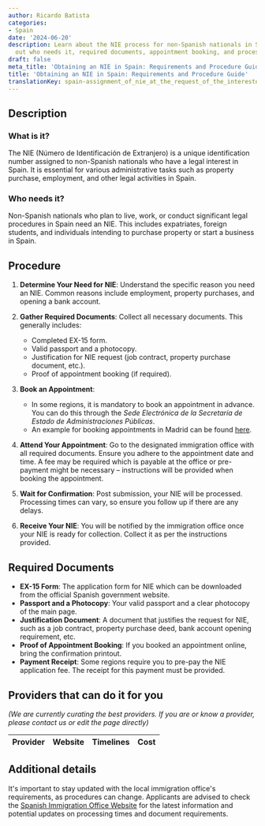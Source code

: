 ```yaml
---
author: Ricardo Batista
categories:
- Spain
date: '2024-06-20'
description: Learn about the NIE process for non-Spanish nationals in Spain. Find
  out who needs it, required documents, appointment booking, and processing times.
draft: false
meta_title: 'Obtaining an NIE in Spain: Requirements and Procedure Guide'
title: 'Obtaining an NIE in Spain: Requirements and Procedure Guide'
translationKey: spain-assignment_of_nie_at_the_request_of_the_interested_party
---
```




## Description
### What is it?
The NIE (Número de Identificación de Extranjero) is a unique identification number assigned to non-Spanish nationals who have a legal interest in Spain. It is essential for various administrative tasks such as property purchase, employment, and other legal activities in Spain.

### Who needs it?
Non-Spanish nationals who plan to live, work, or conduct significant legal procedures in Spain need an NIE. This includes expatriates, foreign students, and individuals intending to purchase property or start a business in Spain.

## Procedure
1. **Determine Your Need for NIE**: Understand the specific reason you need an NIE. Common reasons include employment, property purchases, and opening a bank account.

2. **Gather Required Documents**: Collect all necessary documents. This generally includes:
   - Completed EX-15 form.
   - Valid passport and a photocopy.
   - Justification for NIE request (job contract, property purchase document, etc.).
   - Proof of appointment booking (if required).

3. **Book an Appointment**:
   - In some regions, it is mandatory to book an appointment in advance. You can do this through the *Sede Electrónica de la Secretaría de Estado de Administraciones Públicas*. 
   - An example for booking appointments in Madrid can be found [here](https://sede.administracionespublicas.gob.es/).

4. **Attend Your Appointment**: Go to the designated immigration office with all required documents. Ensure you adhere to the appointment date and time. A fee may be required which is payable at the office or pre-payment might be necessary – instructions will be provided when booking the appointment.

5. **Wait for Confirmation**: Post submission, your NIE will be processed. Processing times can vary, so ensure you follow up if there are any delays.

6. **Receive Your NIE**: You will be notified by the immigration office once your NIE is ready for collection. Collect it as per the instructions provided.

## Required Documents
- **EX-15 Form**: The application form for NIE which can be downloaded from the official Spanish government website.
- **Passport and a Photocopy**: Your valid passport and a clear photocopy of the main page.
- **Justification Document**: A document that justifies the request for NIE, such as a job contract, property purchase deed, bank account opening requirement, etc.
- **Proof of Appointment Booking**: If you booked an appointment online, bring the confirmation printout.
- **Payment Receipt**: Some regions require you to pre-pay the NIE application fee. The receipt for this payment must be provided.

## Providers that can do it for you
_(We are currently curating the best providers. If you are or know a provider, please contact us or edit the page directly)_

| Provider        |     Website     |     Timelines    |       Cost      |
| --------------- | --------------- |  :-------------: | :-------------: |

## Additional details
It's important to stay updated with the local immigration office's requirements, as procedures can change. Applicants are advised to check the [Spanish Immigration Office Website](https://sede.administracionespublicas.gob.es) for the latest information and potential updates on processing times and document requirements.